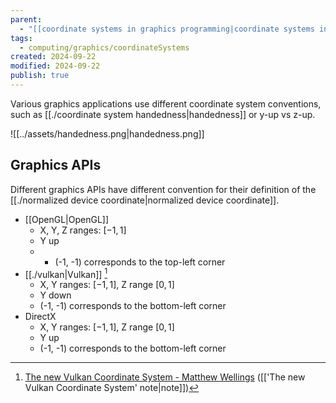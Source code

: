 ```yaml
---
parent:
  - "[[coordinate systems in graphics programming|coordinate systems in graphics programming]]"
tags:
  - computing/graphics/coordinateSystems
created: 2024-09-22
modified: 2024-09-22
publish: true
---
```

Various graphics applications use different coordinate system conventions, such as [[./coordinate system handedness|handedness]] or y-up vs z-up.

![[../assets/handedness.png|handedness.png]]

## Graphics APIs
Different graphics APIs have different convention for their definition of the [[./normalized device coordinate|normalized device coordinate]].
- [[OpenGL|OpenGL]]
  - X, Y, Z ranges: $[-1, 1]$
  - Y up
  - - (-1, -1) corresponds to the top-left corner
- [[./vulkan|Vulkan]] [^vulkan]
  - X, Y ranges: $[-1, 1]$, Z range $[0, 1]$
  - Y down
  - (-1, -1) corresponds to the bottom-left corner
- DirectX
  - X, Y ranges: $[-1, 1]$, Z range $[0, 1]$
  - Y up
  - (-1, -1) corresponds to the bottom-left corner

[^vulkan]: [The new Vulkan Coordinate System - Matthew Wellings](https://matthewwellings.com/blog/the-new-vulkan-coordinate-system/) ([['The new Vulkan Coordinate System' note|note]])